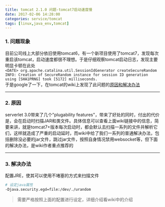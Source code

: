 ```yaml
---
title: tomcat 2.1.0 问题-tomcat7启动速度慢
date: 2017-02-06 14:28:00
categories: service/tomcat
tags: [linux,java_env,tomcat]
---
```


### 1. 问题现象
目前公司线上大部分依旧使用tomcat6，有一个新项目使用了tomcat7，发现每次重启该tomcat，启动速度都很不理想。于是仔细观察tomcat启动日志，发现主要明显卡顿在此处  
`<DATE> org.apache.catalina.util.SessionIdGenerator createSecureRandom
INFO: Creation of SecureRandom instance for session ID generation using [SHA1PRNG] took [5172] milliseconds.`  
于是google了一下，在tomcat的wiki上发现了此问题的[原因和解决办法](https://wiki.apache.org/tomcat/HowTo/FasterStartUp#Entropy_Source)

---

### 2. 原因
serverlet 3.0带来了几个"plugability features"，带来了好处的同时，付出的代价是，会在启动时扫描JAR和类文件。具体信息可以查看上面wiki链接中的信息，简要来讲，就是tomcat7+版本每次启动时，都会默认去扫描一系列的文件并解析它们，这样就造成了严重的启动延时，而wiki中给了我们一系列的普通解决办法，包括删除没必要的jar文件，跳过jar文件，按照自身情况禁用websocket等，但下面的解决办法，是wiki作者重点推荐的

---

### 3. 解决办法
配置JRE，使其可以使用不堵塞的方式来扫描文件
``` bash
# 设定java属性
-Djava.security.egd=file:/dev/./urandom
```
> 需要严格按照上面的配置进行设定，详细介绍看wiki中的介绍
